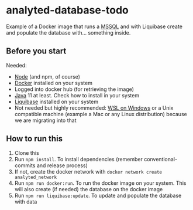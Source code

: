# analyted-database-todo

Example of a Docker image that runs a [MSSQL](https://hub.docker.com/_/microsoft-mssql-server) and with Liquibase create and populate the database with... something inside.

## Before you start

Needed:

- [Node](https://nodejs.dev/) (and npm, of course)
- [Docker](https://www.docker.com/) installed on your system
- Logged into docker hub (for retrieving the image)
- [Java](https://www.java.com/) 11 at least. Check how to install in your system
- [Liquibase](https://www.liquibase.org/) installed on your system
- Not needed but highly recommended: [WSL on Windows](https://docs.microsoft.com/en-us/windows/wsl/install) or a Unix compatible machine (example a Mac or any Linux distribution) because we are migrating into that

## How to run this

1. Clone this
2. Run `npm install`. To install dependencies (remember conventional-commits and release process)
3. If not, create the docker network with `docker network create analyted_network`
3. Run `npm run docker:run`. To run the docker image on your system. This will also create (if needed) the database on the docker image
4. Run `npm run liquibase:update`. To update and populate the database with data


